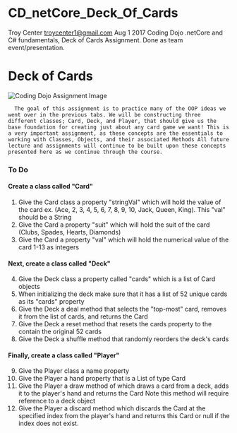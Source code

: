 # CD_netCore_Deck_Of_Cards
Troy Center troycenter1@gmail.com Aug 1 2017
Coding Dojo .netCore and C# fundamentals, Deck of Cards Assignment. 
Done as team event/presentation. 

<h1>Deck of Cards</h1>

<img src="https://s3.amazonaws.com/General_V88/boomyeah2015/codingdojo/curriculum/content/chapter/holding-a-hand-of-cards.jpg" alt="Coding Dojo Assignment Image">

      The goal of this assignment is to practice many of the OOP ideas we went over in the previous tabs. We will be constructing three different classes; Card, Deck, and Player, that should give us the base foundation for creating just about any card game we want! This is a very important assignment, as these concepts are the essentials to working with Classes, Objects, and their associated Methods All future lecture and assignments will continue to be built upon these concepts presented here as we continue through the course.

<h3>To Do</h3>

<h4>Create a class called "Card"</h4>

1. Give the Card class a property "stringVal" which will hold the value of the card ex. (Ace, 2, 3, 4, 5, 6, 7, 8, 9, 10, Jack, Queen, King). This "val" should be a String
2. Give the Card a property "suit" which will hold the suit of the card (Clubs, Spades, Hearts, Diamonds)
3. Give the Card a property "val" which will hold the numerical value of the card 1-13 as integers

<h4>Next, create a class called "Deck"</h4>

4. Give the Deck class a property called "cards" which is a list of Card objects
5. When initializing the deck make sure that it has a list of 52 unique cards as its "cards" property
6. Give the Deck a deal method that selects the "top-most" card, removes it from the list of cards, and returns the Card
7. Give the Deck a reset method that resets the cards property to the contain the original 52 cards
8. Give the Deck a shuffle method that randomly reorders the deck's cards

<h4>Finally, create a class called "Player"</h4>

9. Give the Player class a name property
10. Give the Player a hand property that is a List of type Card
11. Give the Player a draw method of which draws a card from a deck, adds it to the player's hand and returns the Card
Note this method will require reference to a deck object
12. Give the Player a discard method which discards the Card at the specified index from the player's hand and returns this Card or null if the index does not exist.



